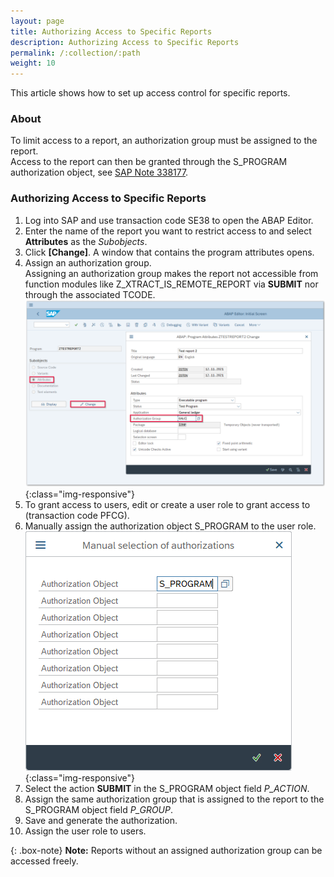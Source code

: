 ```yaml
---
layout: page
title: Authorizing Access to Specific Reports
description: Authorizing Access to Specific Reports
permalink: /:collection/:path
weight: 10
---
```


This article shows how to set up access control for specific reports.<br>

### About
To limit access to a report, an authorization group must be assigned to the report.<br>
Access to the report can then be granted through the S_PROGRAM authorization object, see [SAP Note 338177](https://launchpad.support.sap.com/#/notes/338177).

### Authorizing Access to Specific Reports

1. Log into SAP and use transaction code SE38 to open the ABAP Editor.
2. Enter the name of the report you want to restrict access to and select **Attributes** as the *Subobjects*.
3. Click **[Change]**. A window that contains the program attributes opens.
4. Assign an authorization group.<br>
Assigning an authorization group makes the report not accessible from function modules like Z_XTRACT_IS_REMOTE_REPORT via **SUBMIT** nor through the associated TCODE. <br>
![report-authorization](/img/contents/report-authorization.png){:class="img-responsive"}
5. To grant access to users, edit or create a user role to grant access to (transaction code PFCG).
6. Manually assign the authorization object S_PROGRAM to the user role.<br>
![report-manual-authorization-object](/img/contents/manual-authorization-object.png){:class="img-responsive"}
7. Select the action **SUBMIT** in the S_PROGRAM object field *P_ACTION*.
8. Assign the same authorization group that is assigned to the report to the S_PROGRAM object field *P_GROUP*. 
9. Save and generate the authorization.
10. Assign the user role to users.

{: .box-note}
**Note:** Reports without an assigned authorization group can be accessed freely.
